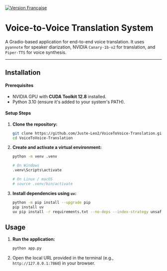 <div align="left">
  <a href="README_FR.md" target="_blank"><img src="https://img.shields.io/badge/🇫🇷-Version%20Française-0073E6?style=flat&labelColor=333" alt="Version Française" /></a>
</div>

# Voice-to-Voice Translation System

A Gradio-based application for end-to-end voice translation. It uses `pyannote` for speaker diarization, NVIDIA `Canary-1b-v2` for translation, and `Piper-TTS` for voice synthesis.

---

## Installation

#### Prerequisites
-   NVIDIA GPU with **CUDA Toolkit 12.8** installed.
-   Python 3.10 (ensure it's added to your system's PATH).

#### Setup Steps

1.  **Clone the repository:**
    ```sh
    git clone https://github.com/Juste-Leo2/VoiceToVoice-Translation.git
    cd VoiceToVoice-Translation
    ```

2.  **Create and activate a virtual environment:**
    ```sh
    python -m venv .venv
    
    # On Windows
    .venv\Scripts\activate
    
    # On Linux / macOS
    # source .venv/bin/activate
    ```

3.  **Install dependencies using `uv`:**
    ```sh
    python -m pip install --upgrade pip
    pip install uv
    uv pip install -r requirements.txt --no-deps --index-strategy unsafe-best-match
    ```

## Usage

1.  **Run the application:**
    ```sh
    python app.py
    ```
2.  Open the local URL provided in the terminal (e.g., `http://127.0.0.1:7860`) in your browser.